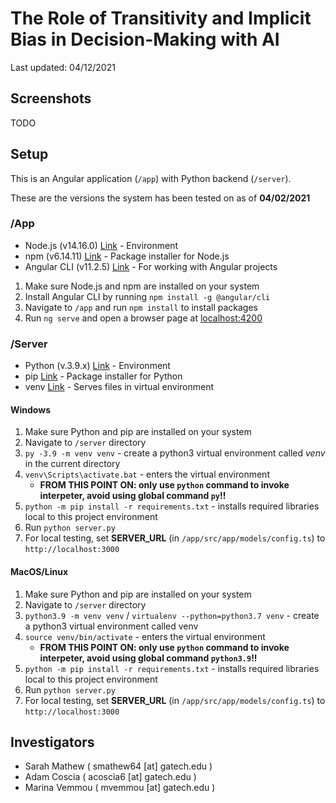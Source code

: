 # The Role of Transitivity and Implicit Bias in Decision-Making with AI

Last updated: 04/12/2021

## Screenshots

TODO

## Setup

This is an Angular application (`/app`) with Python backend (`/server`).

These are the versions the system has been tested on as of **04/02/2021**

### /App

- Node.js (v14.16.0) [Link](https://nodejs.org/en/) - Environment
- npm (v6.14.11) [Link](https://www.npmjs.com/get-npm) - Package installer for Node.js
- Angular CLI (v11.2.5) [Link](https://cli.angular.io/) - For working with Angular projects

1. Make sure Node.js and npm are installed on your system
2. Install Angular CLI by running `npm install -g @angular/cli`
3. Navigate to `/app` and run `npm install` to install packages
4. Run `ng serve` and open a browser page at <localhost:4200>

### /Server

- Python (v.3.9.x) [Link](https://www.python.org/) - Environment
- pip [Link](https://pypi.org/project/pip/) - Package installer for Python
- venv [Link](https://docs.python.org/3/library/venv.html) - Serves files in virtual environment

#### Windows

1. Make sure Python and pip are installed on your system
2. Navigate to `/server` directory
3. `py -3.9 -m venv venv` - create a python3 virtual environment called _venv_ in the current directory
4. `venv\Scripts\activate.bat` - enters the virtual environment
   - **FROM THIS POINT ON: only use `python` command to invoke interpeter, avoid using global command `py`!!**
5. `python -m pip install -r requirements.txt` - installs required libraries local to this project environment
6. Run `python server.py`
7. For local testing, set **SERVER_URL** (in `/app/src/app/models/config.ts`) to `http://localhost:3000`

#### MacOS/Linux

1. Make sure Python and pip are installed on your system
2. Navigate to `/server` directory
3. `python3.9 -m venv venv` / `virtualenv --python=python3.7 venv` - create a python3 virtual environment called venv
4. `source venv/bin/activate` - enters the virtual environment
   - **FROM THIS POINT ON: only use `python` command to invoke interpeter, avoid using global command `python3.9`!!**
5. `python -m pip install -r requirements.txt` - installs required libraries local to this project environment
6. Run `python server.py`
7. For local testing, set **SERVER_URL** (in `/app/src/app/models/config.ts`) to `http://localhost:3000`

## Investigators

- Sarah Mathew ( smathew64 \[at\] gatech.edu )
- Adam Coscia ( acoscia6 \[at\] gatech.edu )
- Marina Vemmou ( mvemmou \[at\] gatech.edu )
